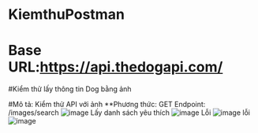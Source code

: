 # KiemthuPostman
# Base URL:https://api.thedogapi.com/
#Kiểm thử lấy thông tin Dog bằng ảnh

#Mô tả: Kiểm thử API với ảnh 
      **Phương thức: GET
        Endpoint: /images/search
        ![image](https://github.com/YamiNeko2010/KiemthuPostman/assets/121919292/9117e1c8-02b6-4107-bc0b-8ca0123c5bae)
Lấy danh sách yêu thích 
![image](https://github.com/YamiNeko2010/KiemthuPostman/assets/121919292/2c1f4680-9d43-42c2-a630-31fb10c9a4bd)
Lỗi 
![image](https://github.com/YamiNeko2010/KiemthuPostman/assets/121919292/c0184df5-9fd7-4fe9-b748-6f0ee2b5e3fd)
lỗi 
![image](https://github.com/YamiNeko2010/KiemthuPostman/assets/121919292/64e7c9b9-8396-434f-bb50-0992b81ea811)
